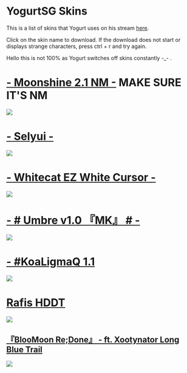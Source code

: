 # YogurtSG Skins


This is a list of skins that Yogurt uses on his stream [here](https://twitch.tv/yogurtsg).

Click on the skin name to download. If the download does not start or displays strange characters, press ctrl + r and try again.

 Hello this is not 100% as Yogurt switches off skins constantly -_- .

# [-  Moonshine 2.1 NM  -](https://drive.google.com/drive/folders/142WuLAnC5vczBMvOLUMdE155_2ew9QXD) MAKE SURE IT'S NM
![](https://i.ppy.sh/dd32fb4632fc70ddcf5ae409f3ec1b15eb6c78de/68747470733a2f2f696d6775722d617263686976652e7070792e73682f784d576f57596a2e706e67)

# [- Selyui -](https://drive.google.com/drive/folders/10NPp32RVPLjO0KWH0uHCDVmRsnOpOaMX)
![](https://i.imgur.com/l0mqFpe.png)

# [- Whitecat EZ White Cursor -](https://www.mediafire.com/file/ucxoviddm6k1q9u/)
![](https://cdn.discordapp.com/attachments/445725292187746307/1119909850181279774/whitecateez.PNG)

# [- # Umbre v1.0 『MK』 # -](https://skins.osuck.net/index.php?newsid=1627)
![](https://i.imgur.com/jBs5EjW.jpg)

# [- #KoaLigmaQ 1.1](https://mega.nz/folder/pKwCyCDT#4hFHiCPBYIzw0RSgfD4pWQ)
![](https://i.imgur.com/EaB7RYG.png)

# [Rafis HDDT ](https://joofixd.s-ul.eu/NyoJDqSp)
![](https://i.imgur.com/v6l7tYJ.jpg)

## [『BlooMoon Re;Done』 - ft. Xootynator Long Blue Trail ](https://drive.google.com/file/d/1-Q52NF-LhqBA5GWbqtKnEUoV7NubcaRL/view?usp=sharing)
![](https://i.imgur.com/oamiz1s.jpg)




